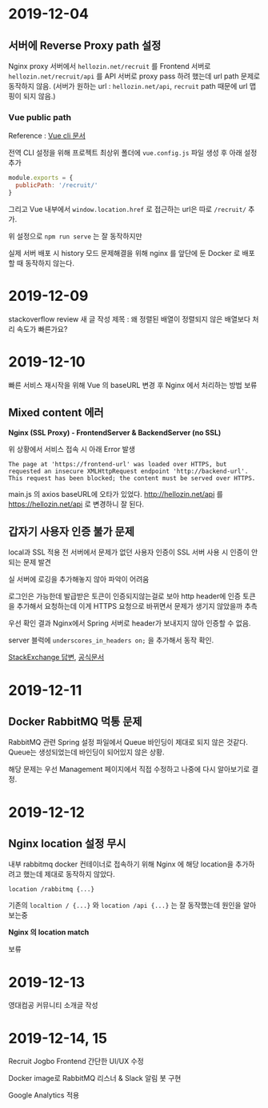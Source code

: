 # 2019-12-04

## 서버에 Reverse Proxy path 설정

Nginx proxy 서버에서 `hellozin.net/recruit` 를 Frontend 서버로 `hellozin.net/recruit/api` 를 API 서버로 proxy pass 하려 했는데 url path 문제로 동작하지 않음. (서버가 원하는 url : `hellozin.net/api`, `recruit` path 때문에 url 맵핑이 되지 않음.)

### Vue public path

Reference : [Vue cli 문서](https://cli.vuejs.org/config/#global-cli-config)

전역 CLI 설정을 위해 프로젝트 최상위 폴더에 `vue.config.js` 파일 생성 후 아래 설정 추가

```js
module.exports = {
  publicPath: '/recruit/'
}
```

그리고 Vue 내부에서 `window.location.href` 로 접근하는 url은 따로 `/recruit/` 추가.

위 설정으로 `npm run serve` 는 잘 동작하지만

실제 서버 배포 시 history 모드 문제해결을 위해 nginx 를 앞단에 둔 Docker 로 배포할 때 동작하지 않는다.

# 2019-12-09

stackoverflow review 새 글 작성
제목 : 왜 정렬된 배열이 정렬되지 않은 배열보다 처리 속도가 빠른가요?

# 2019-12-10

빠른 서비스 재시작을 위해 Vue 의 baseURL 변경 후 Nginx 에서 처리하는 방법 보류


## Mixed content 에러

**Nginx (SSL Proxy) - FrontendServer & BackendServer (no SSL)**

위 상황에서 서비스 접속 시 아래 Error 발생

```
The page at 'https://frontend-url' was loaded over HTTPS, but requested an insecure XMLHttpRequest endpoint 'http://backend-url'.
This request has been blocked; the content must be served over HTTPS.
```

main.js 의 axios baseURL에 오타가 있었다. http://hellozin.net/api 를 https://hellozin.net/api 로 변경하니 잘 된다.

## 갑자기 사용자 인증 불가 문제

local과 SSL 적용 전 서버에서 문제가 없던 사용자 인증이 SSL 서버 사용 시 인증이 안되는 문제 발견

실 서버에 로깅을 추가해놓지 않아 파악이 어려움

로그인은 가능한데 발급받은 토큰이 인증되지않는걸로 보아 http header에 인증 토큰을 추가해서 요청하는데 이게 HTTPS 요청으로 바뀌면서 문제가 생기지 않았을까 추측

우선 확인 결과 Nginx에서 Spring 서버로 header가 보내지지 않아 인증할 수 없음.

server 블럭에 `underscores_in_headers on;` 을 추가해서 동작 확인.

[StackExchange 답변](https://serverfault.com/a/297939), [공식문서](http://nginx.org/en/docs/http/ngx_http_core_module.html#underscores_in_headers)

# 2019-12-11

## Docker RabbitMQ 먹통 문제

RabbitMQ 관련 Spring 설정 파일에서 Queue 바인딩이 제대로 되지 않은 것같다. Queue는 생성되었는데 바인딩이 되어있지 않은 상황.

해당 문제는 우선 Management 페이지에서 직접 수정하고 나중에 다시 알아보기로 결정.

# 2019-12-12

## Nginx location 설정 무시

내부 rabbitmq docker 컨테이너로 접속하기 위해 Nginx 에 해당 location을 추가하려고 했는데 제대로 동작하지 않았다.

`location /rabbitmq {...}`

기존의 `localtion / {...}` 와 `location /api {...}` 는 잘 동작했는데 원인을 알아보는중

**Nginx 의 location match**

보류

# 2019-12-13

영대컴공 커뮤니티 소개글 작성

# 2019-12-14, 15

Recruit Jogbo Frontend 간단한 UI/UX 수정

Docker image로 RabbitMQ 리스너 & Slack 알림 봇 구현

Google Analytics 적용